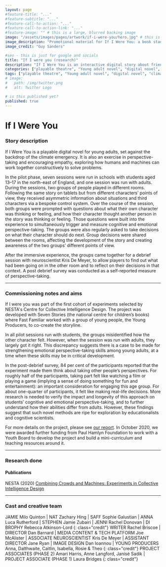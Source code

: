 ```yaml
---
layout: page
#feature-title: "..."
#feature-subtitle: "..."
#feature-call-to-action: "..."
#feature-call-to-action-link: "..."
#feature-image: "" # this is a large, blurred backing image
image: "/assets/images/pages/artwork/if-i-were-you/hero.jpg" # this is the image for an article
image_description: "Promotional material for If I Were You: a book standing up. On the cover are two young people looking into the distance and the words 'what are you prepared to fight for?'"
image_credit: "Guy Sanders"

#seo - this is just for google and socials
title: "If I were you (research)"
description: "If I Were You is an interactive digital story about friendship and trying to do the right thing in a fast-moving world. Co-created with teenagers, it explores the decisions we make about protest, citizenship and climate emergency."
categories: ["playable theatre", "Young adult novel", "digital novel", "climate crisis", "immersive story", "interactive story", "NESTA", "collective intelligence", "seven stories", "young people", "paul hamlyn"]
tags: ["playable theatre", "Young adult novel", "digital novel", "climate crisis", "immersive story", "interactive story", "NESTA", "collective intelligence", "seven stories", "young people", "paul hamlyn"]
# image:
#   path: /img/twitter.png
#   alt: Twitter Logo

# is this published yet?
published: true
---
```


# If I Were You

### Story description

If I Were You is a playable digital novel for young adults, set against the backdrop of the climate emergency. 
It is also an exercise in perspective-taking and encouraging empathy, exploring how humans and machines can work together constructively to solve problems.

In the pilot phase, seven sessions were run in schools with students aged 13–17 in the north-east of England, and one session was run with adults. During the sessions, two groups of people played in different rooms. Following the same story on tablets but from different characters’ points of view, they received asymmetric information about situations and third characters via a bespoke control system. Over the course of the session, both groups were prompted with questions about what their own character was thinking or feeling, and how their character thought another person in the story was thinking or feeling. Those questions were built into the experience to simultaneously trigger and measure cognitive and emotional perspective-taking. The groups were also regularly asked to take decisions on what their character should do next. Group decisions were shared between the rooms, affecting the development of the story and creating awareness of the two groups’ different points of view. 

After the immersive experience, the groups came together for a debrief session with neuroscientist Kris De Meyer, to allow players to find out what had been going on in the other room and to reflect on their decisions in that context. A post debrief survey was conducted as a self-reported measure of perspective-taking.

---

### Commissioning notes and aims

If I were you was part of the first cohort of experiments selected by NESTA's Centre for Collective Intelligence Design. The project was developed with Seven Stories (the national centre for children’s books) where Fast Familiar worked with a group of young people, the Young Producers, to co-create the storyline.

In all pilot sessions run with students, the groups misidentified how the other character felt. However, when the session was run with adults, they largely got it right. This discrepancy suggests there is a case to be made for strengthening emotional perspective-taking skills among young adults, at a time when these skills may be in critical development.

In the post-debrief survey, 84 per cent of the participants reported that the experiment made them think about taking other people’s perspectives. For roughly half of the participants, taking part felt like watching a film or playing a game (implying a sense of doing something for fun and entertainment): an important consideration for engaging this age group. For about one-quarter of participants, it felt like making real-life decisions. More research is needed to verify the impact and longevity of this approach on students’ cognitive and emotional perspective-taking, and to further understand how their abilities differ from adults. However, these findings suggest that such novel methods are ripe for exploration by educationalists and cognitive scientists.

For more details on the project, please see [our report](https://cdn.fastfamiliar.com/pdf/200423%20IIWY%20info.pdf]). In October 2020, we were awarded further funding from Paul Hamlyn Foundation to work with a Youth Board to develop the project and build a mini-curriculum and teaching resources around it.

---

### Research done

#### Publications

NESTA (2020) [Combining Crowds and Machines: Experiments in Collective Intelligence Design](https://media.nesta.org.uk/documents/Combining_Crowds_and_Machines_PeWIhhR.pdf)

---

### Cast and creative team

JAMIE Milo Quinton \| NAT Zachary Hing \| SAFF Sophie Galustian \| ANNA Luca Rutherford \| STEPHEN Jamie Zubairi \| JENNI Rachel Donovan \| DI BROPHY Rebecca Atkinson-Lord 
{: class="credit"}
WRITER Rachel Briscoe \| DIRECTOR Dan Barnard \| MEDIA CONTENT & TECH PLATFORM Joe McAlister \| ASSOCIATE NEUROSCIENTIST Kris De Meyer \| ASSISTANT DIRECTOR Jane Ryan \| IMAGE DESIGN Dan Ioannou \| YOUNG PRODUCERS Anna, Dalthwaite, Caitlin, Isabella, Rosie & Theo
{: class="credit"}
PROJECT ASSOCIATES (PHASE 2) Amari Harris, Anne Langford, Janisè Sadik \| PROJECT ASSOCIATE (PHASE 1) Laura Bridges 
{: class="credit"}